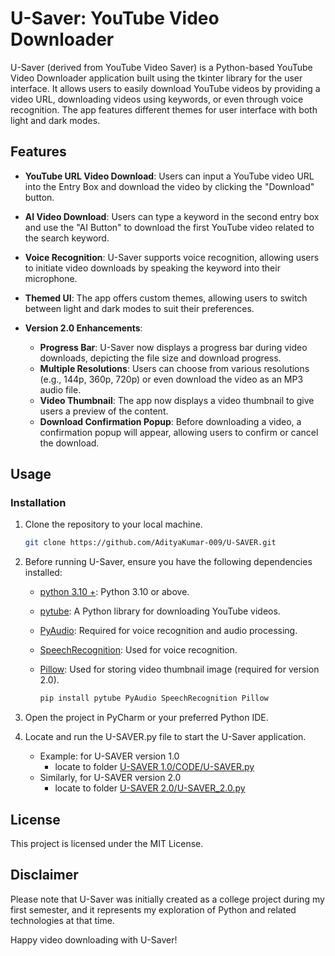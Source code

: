 # U-Saver: YouTube Video Downloader

U-Saver (derived from YouTube Video Saver) is a Python-based YouTube Video Downloader application built using the tkinter library for the user interface. It allows users to easily download YouTube videos by providing a video URL, downloading videos using keywords, or even through voice recognition. The app features different themes for user interface with both light and dark modes.

## Features

- **YouTube URL Video Download**: Users can input a YouTube video URL into the Entry Box and download the video by clicking the "Download" button.

- **AI Video Download**: Users can type a keyword in the second entry box and use the "AI Button" to download the first YouTube video related to the search keyword.

- **Voice Recognition**: U-Saver supports voice recognition, allowing users to initiate video downloads by speaking the keyword into their microphone.

- **Themed UI**: The app offers custom themes, allowing users to switch between light and dark modes to suit their preferences.

- **Version 2.0 Enhancements**:
  - **Progress Bar**: U-Saver now displays a progress bar during video downloads, depicting the file size and download progress.
  - **Multiple Resolutions**: Users can choose from various resolutions (e.g., 144p, 360p, 720p) or even download the video as an MP3 audio file.
  - **Video Thumbnail**: The app now displays a video thumbnail to give users a preview of the content.
  - **Download Confirmation Popup**: Before downloading a video, a confirmation popup will appear, allowing users to confirm or cancel the download.

## Usage
### Installation

1. Clone the repository to your local machine.

   ```bash
   git clone https://github.com/AdityaKumar-009/U-SAVER.git
   
2. Before running U-Saver, ensure you have the following dependencies installed:
   
   - [python 3.10 +](https://www.python.org/downloads/): Python 3.10 or above.
   - [pytube](https://pypi.org/project/pytube/): A Python library for downloading YouTube videos.
   - [PyAudio](https://pypi.org/project/PyAudio/): Required for voice recognition and audio processing.
   - [SpeechRecognition](https://pypi.org/project/SpeechRecognition/): Used for voice recognition.
   - [Pillow](https://pypi.org/project/Pillow/): Used for storing video thumbnail image (required for version 2.0).

       ```bash
       pip install pytube PyAudio SpeechRecognition Pillow

3. Open the project in PyCharm or your preferred Python IDE.

4. Locate and run the U-SAVER.py file to start the U-Saver application.
   
   - Example: for U-SAVER version 1.0
     - locate to folder [U-SAVER 1.0/CODE/U-SAVER.py](https://github.com/AdityaKumar-009/U-SAVER/blob/0c22f4fd4423cd25661c9d437dc4193b1b01ad65/U-SAVER%201.0/CODE/U-SAVER.py)
   - Similarly, for U-SAVER version 2.0
     - locate to folder [U-SAVER 2.0/U-SAVER_2.0.py](https://github.com/AdityaKumar-009/U-SAVER/blob/0c22f4fd4423cd25661c9d437dc4193b1b01ad65/U-SAVER%202.0/U-SAVER_2.0.py)

## License

This project is licensed under the MIT License.

## Disclaimer

Please note that U-Saver was initially created as a college project during my first semester, and it represents my exploration of Python and related technologies at that time.

Happy video downloading with U-Saver!
